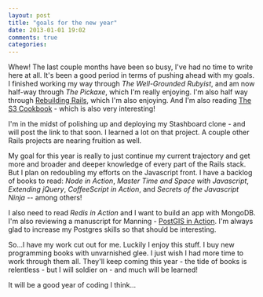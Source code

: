 ```yaml
---
layout: post
title: "goals for the new year"
date: 2013-01-01 19:02
comments: true
categories: 
---
```


Whew!  The last couple months have been so busy, I've had no time to write here at all.  It's been a good period in terms of pushing ahead with my goals.  I finished working my way through _The Well-Grounded Rubyist_, and am now half-way through _The Pickaxe_, which I'm really enjoying.  I'm also half way through [Rebuilding Rails](http://rebuilding-rails.com/), which I'm also enjoying.  And I'm also reading [The S3 Cookbook](https://leanpub.com/thes3cookbook) - which is also very interesting!

I'm in the midst of polishing up and deploying my Stashboard clone - and will post the link to that soon.  I learned a lot on that project.  A couple other Rails projects are nearing fruition as well.

My goal for this year is really to just continue my current trajectory and get more and broader and deeper knowledge of every part of the Rails stack.  But I plan on redoubling my efforts on the Javascript front.  I have a backlog of books to read:  _Node in Action_, _Master Time and Space with Javascript_, _Extending jQuery_, _CoffeeScript in Action_, and _Secrets of the Javascript Ninja_ -- among others!

I also need to read _Redis in Action_ and I want to build an app with MongoDB.  I'm also reviewing a manuscript for Manning - [PostGIS in Action](http://www.manning.com/obe/).  I'm always glad to increase my Postgres skills so that should be interesting.

So...I have my work cut out for me.  Luckily I enjoy this stuff.  I buy new programming books with unvarnished glee.  I just wish I had more time to work through them all.  They'll keep coming this year - the tide of books is relentless - but I will soldier on - and much will be learned!

It will be a good year of coding I think...

